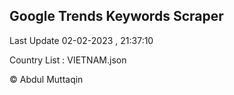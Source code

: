 

## Google Trends Keywords Scraper 
 
Last Update 02-02-2023 , 21:37:10

Country List :
VIETNAM.json



© Abdul Muttaqin 
